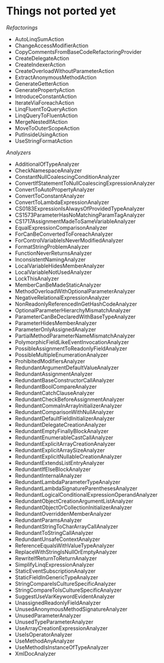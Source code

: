 ﻿Things not ported yet
=====================

*Refactorings*

* AutoLinqSumAction
* ChangeAccessModifierAction
* CopyCommentsFromBaseCodeRefactoringProvider
* CreateDelegateAction
* CreateIndexerAction
* CreateOverloadWithoutParameterAction
* ExtractAnonymousMethodAction
* GenerateGetterAction
* GeneratePropertyAction
* IntroduceConstantAction
* IterateViaForeachAction
* LinqFluentToQueryAction
* LinqQueryToFluentAction
* MergeNestedIfAction
* MoveToOuterScopeAction
* PutInsideUsingAction
* UseStringFormatAction

*Analyzers*

* AdditionalOfTypeAnalyzer
* CheckNamespaceAnalyzer
* ConstantNullCoalescingConditionAnalyzer
* ConvertIfStatementToNullCoalescingExpressionAnalyzer
* ConvertToAutoPropertyAnalyzer
* ConvertToConstantAnalyzer
* ConvertToLambdaExpressionAnalyzer
* CS0183ExpressionIsAlwaysOfProvidedTypeAnalyzer
* CS1573ParameterHasNoMatchingParamTagAnalyzer
* CS1717AssignmentMadeToSameVariableAnalyzer
* EqualExpressionComparisonAnalyzer
* ForCanBeConvertedToForeachAnalyzer
* ForControlVariableIsNeverModifiedAnalyzer
* FormatStringProblemAnalyzer
* FunctionNeverReturnsAnalyzer
* InconsistentNamingAnalyzer
* LocalVariableHidesMemberAnalyzer
* LocalVariableNotUsedAnalyzer
* LockThisAnalyzer
* MemberCanBeMadeStaticAnalyzer
* MethodOverloadWithOptionalParameterAnalyzer
* NegativeRelationalExpressionAnalyzer
* NonReadonlyReferencedInGetHashCodeAnalyzer
* OptionalParameterHierarchyMismatchAnalyzer
* ParameterCanBeDeclaredWithBaseTypeAnalyzer
* ParameterHidesMemberAnalyzer
* ParameterOnlyAssignedAnalyzer
* PartialMethodParameterNameMismatchAnalyzer
* PolymorphicFieldLikeEventInvocationAnalyzer
* PossibleAssignmentToReadonlyFieldAnalyzer
* PossibleMultipleEnumerationAnalyzer
* ProhibitedModifiersAnalyzer
* RedundantArgumentDefaultValueAnalyzer
* RedundantAssignmentAnalyzer
* RedundantBaseConstructorCallAnalyzer
* RedundantBoolCompareAnalyzer
* RedundantCatchClauseAnalyzer
* RedundantCheckBeforeAssignmentAnalyzer
* RedundantCommaInArrayInitializerAnalyzer
* RedundantComparisonWithNullAnalyzer
* RedundantDefaultFieldInitializerAnalyzer
* RedundantDelegateCreationAnalyzer
* RedundantEmptyFinallyBlockAnalyzer
* RedundantEnumerableCastCallAnalyzer
* RedundantExplicitArrayCreationAnalyzer
* RedundantExplicitArraySizeAnalyzer
* RedundantExplicitNullableCreationAnalyzer
* RedundantExtendsListEntryAnalyzer
* RedundantIfElseBlockAnalyzer
* RedundantInternalAnalyzer
* RedundantLambdaParameterTypeAnalyzer
* RedundantLambdaSignatureParenthesesAnalyzer
* RedundantLogicalConditionalExpressionOperandAnalyzer
* RedundantObjectCreationArgumentListAnalyzer
* RedundantObjectOrCollectionInitializerAnalyzer
* RedundantOverriddenMemberAnalyzer
* RedundantParamsAnalyzer
* RedundantStringToCharArrayCallAnalyzer
* RedundantToStringCallAnalyzer
* RedundantUnsafeContextAnalyzer
* ReferenceEqualsWithValueTypeAnalyzer
* ReplaceWithStringIsNullOrEmptyAnalyzer
* RewriteIfReturnToReturnAnalyzer
* SimplifyLinqExpressionAnalyzer
* StaticEventSubscriptionAnalyzer
* StaticFieldInGenericTypeAnalyzer
* StringCompareIsCultureSpecificAnalyzer
* StringCompareToIsCultureSpecificAnalyzer
* SuggestUseVarKeywordEvidentAnalyzer
* UnassignedReadonlyFieldAnalyzer
* UnusedAnonymousMethodSignatureAnalyzer
* UnusedParameterAnalyzer
* UnusedTypeParameterAnalyzer
* UseArrayCreationExpressionAnalyzer
* UseIsOperatorAnalyzer
* UseMethodAnyAnalyzer
* UseMethodIsInstanceOfTypeAnalyzer
* XmlDocAnalyzer

